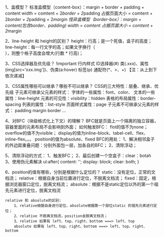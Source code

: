 1、盒模型？
    标准盒模型（content-box）：margin + border + padding + content
        width = comtent + 2*border + 2*padding
        占据页面大小 = comtent + 2*border + 2*padding + 2*margin
    怪异盒模型（border-box）：margin + content(包含border、padding)
        width = comtent
        占据页面大小 = comtent + 2*margin

2、line-height 和 height的区别？
    height：行高；是一个死值，盒子的高度； 
    line-height：每一行文字的高；如果文字换行（<br />），则整个格子高度会增大(行数 * 行高)；

3、CSS选择器及优先级？
    !important
    行内样式
    ID选择器(#)
    类(.xxx)、属性(img[src='xxx.img'])、伪类(a:hover)
    标签(p)
    通配符(*、>、+) 
    【注：从上到下依次递减】

3、CSS属性哪些可以继承？哪些不可以继承？
    CSS的三大特性：层叠、继承、优先级
    子元素可继承父元素的样式：
        字体的一些属性：font、color、
        文本的一些属性：line-height
        元素的可见性：visibility：hidden
        表格的布局属性：border-spacing
        列表的属性：list-style
        页面样式属性：page
    子元素不可继承父元素的样式：
        padding
        margin
        border
        ...

4、对BFC（块级格式化上下文）的理解？
    BFC就是页面上一个隔离的独立容器，容器里面的元素布局不会影响到外面；
    如何触发BFC：
        flot的值不为none；
        overflow的值不为visible；
        display的值为inline-block、tabel-cell、flex、inline-flex。。。
        position的值为absolute、fixed
    BFC的用处：
        1、解决相邻盒子的外边距重叠问题：分别外面包一层，加各自的BFC；
        2、清除浮动；

5、清除浮动的方式：
    1、触发BFC；
    2、最后创建一个空盒子：clear：botah
    3、使用伪元素解决
        ul:after{
            content: '';
            display: block;
            clear: both;
        }

6、position的值有哪些，分别是根据什么定位的？
    static：没有定位，正常的文档流；
    relative：根据自身当前位置进行定位，不脱离文档流；
    fixed：固定，根据浏览器窗口定位，脱离文档流；
    absolute：根据不是static定位以外的第一个祖先元素进行定位，脱离文档流

    relative 和 absolute的区别:
        1、relative根据自身进行定位，absolute根据第一个部位static 的祖先元素进行定位；
        2、relative 不脱离文档流，position会脱离文档流；
        3、relative 如果有 left、top、right、bottom ===> left、top
        absolute 如果有 left、top、right、bottom ===> left、top、right、bottom
